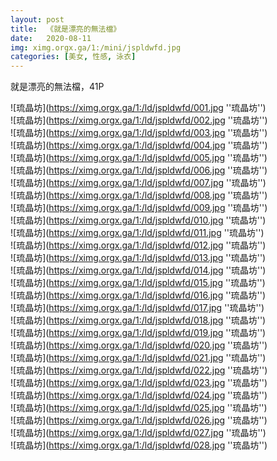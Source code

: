 ```yaml
---
layout: post
title:  《就是漂亮的無法檔》
date:   2020-08-11
img: ximg.orgx.ga/1:/mini/jspldwfd.jpg
categories: [美女, 性感, 泳衣]
---
```


就是漂亮的無法檔，41P

![琉晶坊](https://ximg.orgx.ga/1:/ld/jspldwfd/001.jpg ''琉晶坊'') <br>
![琉晶坊](https://ximg.orgx.ga/1:/ld/jspldwfd/002.jpg ''琉晶坊'') <br>
![琉晶坊](https://ximg.orgx.ga/1:/ld/jspldwfd/003.jpg ''琉晶坊'') <br>
![琉晶坊](https://ximg.orgx.ga/1:/ld/jspldwfd/004.jpg ''琉晶坊'') <br>
![琉晶坊](https://ximg.orgx.ga/1:/ld/jspldwfd/005.jpg ''琉晶坊'') <br>
![琉晶坊](https://ximg.orgx.ga/1:/ld/jspldwfd/006.jpg ''琉晶坊'') <br>
![琉晶坊](https://ximg.orgx.ga/1:/ld/jspldwfd/007.jpg ''琉晶坊'') <br>
![琉晶坊](https://ximg.orgx.ga/1:/ld/jspldwfd/008.jpg ''琉晶坊'') <br>
![琉晶坊](https://ximg.orgx.ga/1:/ld/jspldwfd/009.jpg ''琉晶坊'') <br>
![琉晶坊](https://ximg.orgx.ga/1:/ld/jspldwfd/010.jpg ''琉晶坊'') <br>
![琉晶坊](https://ximg.orgx.ga/1:/ld/jspldwfd/011.jpg ''琉晶坊'') <br>
![琉晶坊](https://ximg.orgx.ga/1:/ld/jspldwfd/012.jpg ''琉晶坊'') <br>
![琉晶坊](https://ximg.orgx.ga/1:/ld/jspldwfd/013.jpg ''琉晶坊'') <br>
![琉晶坊](https://ximg.orgx.ga/1:/ld/jspldwfd/014.jpg ''琉晶坊'') <br>
![琉晶坊](https://ximg.orgx.ga/1:/ld/jspldwfd/015.jpg ''琉晶坊'') <br>
![琉晶坊](https://ximg.orgx.ga/1:/ld/jspldwfd/016.jpg ''琉晶坊'') <br>
![琉晶坊](https://ximg.orgx.ga/1:/ld/jspldwfd/017.jpg ''琉晶坊'') <br>
![琉晶坊](https://ximg.orgx.ga/1:/ld/jspldwfd/018.jpg ''琉晶坊'') <br>
![琉晶坊](https://ximg.orgx.ga/1:/ld/jspldwfd/019.jpg ''琉晶坊'') <br>
![琉晶坊](https://ximg.orgx.ga/1:/ld/jspldwfd/020.jpg ''琉晶坊'') <br>
![琉晶坊](https://ximg.orgx.ga/1:/ld/jspldwfd/021.jpg ''琉晶坊'') <br>
![琉晶坊](https://ximg.orgx.ga/1:/ld/jspldwfd/022.jpg ''琉晶坊'') <br>
![琉晶坊](https://ximg.orgx.ga/1:/ld/jspldwfd/023.jpg ''琉晶坊'') <br>
![琉晶坊](https://ximg.orgx.ga/1:/ld/jspldwfd/024.jpg ''琉晶坊'') <br>
![琉晶坊](https://ximg.orgx.ga/1:/ld/jspldwfd/025.jpg ''琉晶坊'') <br>
![琉晶坊](https://ximg.orgx.ga/1:/ld/jspldwfd/026.jpg ''琉晶坊'') <br>
![琉晶坊](https://ximg.orgx.ga/1:/ld/jspldwfd/027.jpg ''琉晶坊'') <br>
![琉晶坊](https://ximg.orgx.ga/1:/ld/jspldwfd/028.jpg ''琉晶坊'') <br>
